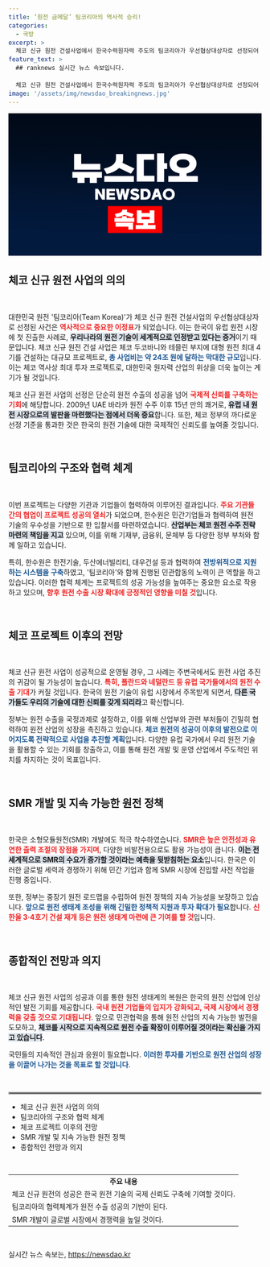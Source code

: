```yaml
---
title: ‘원전 금메달’ 팀코리아의 역사적 승리!
categories:
  - 국방
excerpt: >
  체코 신규 원전 건설사업에서 한국수력원자력 주도의 팀코리아가 우선협상대상자로 선정되어 역사적인 의미가 더욱 부각되고 있다. 이 성과는 우리나라 원전 기술의 국제적 신뢰를 강화하며, 유럽 원전 시장 진출에 큰 이정표가 될 전망이다.
feature_text: >
  ## ranknews 실시간 뉴스 속보입니다.

  체코 신규 원전 건설사업에서 한국수력원자력 주도의 팀코리아가 우선협상대상자로 선정되어 역사적인 의미가 더욱 부각되고 있다. 이 성과는 우리나라 원전 기술의 국제적 신뢰를 강화하며, 유럽 원전 시장 진출에 큰 이정표가 될 전망이다.
image: '/assets/img/newsdao_breakingnews.jpg'
---
```


<p><img src="/assets/img/newsdao_breakingnews.jpg" alt="ranknews 속보" /></p>

<h2 data-ke-size="size26">체코 신규 원전 사업의 의의</h2>

<p data-ke-size="size16">&nbsp;</p>

<p>대한민국 원전 '팀코리아(Team Korea)'가 체코 신규 원전 건설사업의 우선협상대상자로 선정된 사건은 <b><span style="color: #ee2323;">역사적으로 중요한 이정표</span></b>가 되었습니다. 이는 한국이 유럽 원전 시장에 첫 진출한 사례로, <b><span style="background-color: #21538527;">우리나라의 원전 기술이 세계적으로 인정받고 있다는 증거</span></b>이기 때문입니다. 체코 신규 원전 건설 사업은 체코 두코바니와 테믈린 부지에 대형 원전 최대 4기를 건설하는 대규모 프로젝트로, <b><span style="color: #1a5490;">총 사업비는 약 24조 원에 달하는 막대한 규모</span></b>입니다. 이는 체코 역사상 최대 투자 프로젝트로, 대한민국 원자력 산업의 위상을 더욱 높이는 계기가 될 것입니다.</p>

<p>체코 신규 원전 사업의 선정은 단순히 원전 수출의 성공을 넘어 <b><span style="color: #ee2323;">국제적 신뢰를 구축하는 기회</span></b>에 해당합니다. 2009년 UAE 바라카 원전 수주 이후 15년 만의 쾌거로, <b><span style="background-color: #21538527;">유럽 내 원전 시장으로의 발판을 마련했다는 점에서 더욱 중요</span></b>합니다. 또한, 체코 정부의 까다로운 선정 기준을 통과한 것은 한국의 원전 기술에 대한 국제적인 신뢰도를 높여줄 것입니다. </p>

<p data-ke-size="size16">&nbsp;</p>

<h2 data-ke-size="size26">팀코리아의 구조와 협력 체계</h2>

<p data-ke-size="size16">&nbsp;</p>

<p>이번 프로젝트는 다양한 기관과 기업들이 협력하여 이루어진 결과입니다. <b><span style="color: #ee2323;">주요 기관들 간의 협업이 프로젝트 성공의 열쇠</span></b>가 되었으며, 한수원은 민간기업들과 협력하여 원전 기술의 우수성을 기반으로 한 입찰서를 마련하였습니다. <b><span style="background-color: #21538527;">산업부는 체코 원전 수주 전략 마련의 책임을 지고</span></b> 있으며, 이를 위해 기재부, 금융위, 문체부 등 다양한 정부 부처와 함께 일하고 있습니다. </p>

<p>특히, 한수원은 한전기술, 두산에너빌리티, 대우건설 등과 협력하여 <b><span style="color: #1a5490;">전방위적으로 지원하는 시스템을 구축</span></b>하였고, '팀코리아'와 함께 진행된 민관합동의 노력이 큰 역할을 하고 있습니다. 이러한 협력 체계는 프로젝트의 성공 가능성을 높여주는 중요한 요소로 작용하고 있으며, <b><span style="color: #ee2323;">향후 원전 수출 시장 확대에 긍정적인 영향을 미칠 것</span></b>입니다.</p>

<p data-ke-size="size16">&nbsp;</p>

<h2 data-ke-size="size26">체코 프로젝트 이후의 전망</h2>

<p data-ke-size="size16">&nbsp;</p>

<p>체코 신규 원전 사업이 성공적으로 운영될 경우, 그 사례는 주변국에서도 원전 사업 추진의 귀감이 될 가능성이 높습니다. <b><span style="color: #ee2323;">특히, 폴란드와 네덜란드 등 유럽 국가들에서의 원전 수출 기대</span></b>가 커질 것입니다. 한국의 원전 기술이 유럽 시장에서 주목받게 되면서, <b><span style="background-color: #21538527;">다른 국가들도 우리의 기술에 대한 신뢰를 갖게 되리라</span></b>고 확신합니다.</p>

<p>정부는 원전 수출을 국정과제로 설정하고, 이를 위해 산업부와 관련 부처들이 긴밀히 협력하여 원전 산업의 성장을 촉진하고 있습니다. <b><span style="color: #1a5490;">체코 원전의 성공이 이후의 발전으로 이어지도록 전략적으로 사업을 추진할 계획</span></b>입니다. 다양한 유럽 국가에서 우리 원전 기술을 활용할 수 있는 기회를 창출하고, 이를 통해 원전 개발 및 운영 산업에서 주도적인 위치를 차지하는 것이 목표입니다.</p>

<p data-ke-size="size16">&nbsp;</p>

<h2 data-ke-size="size26">SMR 개발 및 지속 가능한 원전 정책</h2>

<p data-ke-size="size16">&nbsp;</p>

<p>한국은 소형모듈원전(SMR) 개발에도 적극 착수하였습니다. <b><span style="color: #ee2323;">SMR은 높은 안전성과 유연한 출력 조절의 장점을 가지며</span></b>, 다양한 비발전용으로도 활용 가능성이 큽니다. <b><span style="background-color: #21538527;">이는 전 세계적으로 SMR의 수요가 증가할 것이라는 예측을 뒷받침하는 요소</span></b>입니다. 한국은 이러한 글로벌 세력과 경쟁하기 위해 민간 기업과 함께 SMR 시장에 진입할 사전 작업을 진행 중입니다.</p>

<p>또한, 정부는 중장기 원전 로드맵을 수립하여 원전 정책의 지속 가능성을 보장하고 있습니다. <b><span style="color: #1a5490;">앞으로 원전 생태계 조성을 위해 긴밀한 정책적 지원과 투자 확대가 필요</span></b>합니다. <b><span style="color: #ee2323;">신한울 3·4호기 건설 재개 등은 원전 생태계 마련에 큰 기여를 할 것</span></b>입니다.</p>

<p data-ke-size="size16">&nbsp;</p>

<h2 data-ke-size="size26">종합적인 전망과 의지</h2>

<p data-ke-size="size16">&nbsp;</p>

<p>체코 신규 원전 사업의 성공과 이를 통한 원전 생태계의 복원은 한국의 원전 산업에 인상적인 발전 기회를 제공합니다. <b><span style="color: #ee2323;">국내 원전 기업들의 입지가 강화되고, 국제 시장에서 경쟁력을 갖출 것으로 기대됩니다</span></b>. 앞으로 민관협력을 통해 원전 산업의 지속 가능한 발전을 도모하고, <b><span style="background-color: #21538527;">체코를 시작으로 지속적으로 원전 수출 확장이 이루어질 것이라는 확신을 가지고 있습니다</span></b>.</p>

<p>국민들의 지속적인 관심과 응원이 필요합니다. <b><span style="color: #1a5490;">이러한 투자를 기반으로 원전 산업의 성장을 이끌어 나가는 것을 목표로 할 것입니다</span></b>.</p>

<p data-ke-size="size16">&nbsp;</p>

<hr style="border:2px solid #a0a0a0;"/>

<ul>
  <li>체코 신규 원전 사업의 의의</li>
  <li>팀코리아의 구조와 협력 체계</li>
  <li>체코 프로젝트 이후의 전망</li>
  <li>SMR 개발 및 지속 가능한 원전 정책</li>
  <li>종합적인 전망과 의지</li>
</ul>

<p data-ke-size="size16">&nbsp;</p>

<table>
  <tr>
    <td style="text-align: center; height: 17px;"><b>주요 내용</b></td>
  </tr>
  <tr>
    <td style="text-align: left; height: 17px;">체코 신규 원전의 성공은 한국 원전 기술의 국제 신뢰도 구축에 기여할 것이다.</td>
  </tr>
  <tr>
    <td style="text-align: left; height: 17px;">팀코리아의 협력체계가 원전 수출 성공의 기반이 된다.</td>
  </tr>
  <tr>
    <td style="text-align: left; height: 17px;">SMR 개발이 글로벌 시장에서 경쟁력을 높일 것이다.</td>
  </tr>
</table> 

<p data-ke-size="size16">&nbsp;</p>
실시간 뉴스 속보는, <a href="https://newsdao.kr" rel="dofollow">https://newsdao.kr</a>


